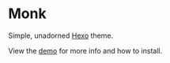 # Monk

Simple, unadorned [Hexo](http://hexo.io/) theme.

View the [demo](http://justinjaywang.github.io/monk) for more info and how to install.
